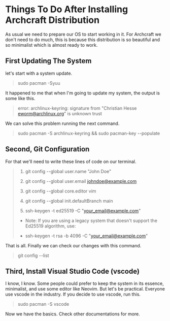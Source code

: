 # Things To Do After Installing Archcraft Distribution

As usual we need to prepare our OS to start working in it. For Archcraft we don't need to do much, this is because this distribution is so beautiful and so minimalist which is almost ready to work.

## First Updating The System

let's start with a system update.

> sudo pacman -Syuu

It happened to me that when I'm going to update my system, the output is some like this.

> error: archlinux-keyring: signature from "Christian Hesse <eworm@archlinux.org>" is unknown trust

We can solve this problem running the next command.

> sudo pacman -S archlinux-keyring && sudo pacman-key --populate

## Second, Git Configuration

For that we'll need to write these lines of code on our terminal.

> 1. git config --global user.name "John Doe"
>
> 2. git config --global user.email johndoe@example.com
>
> 3. git config --global core.editor vim
>
> 4. git config --global init.defaultBranch main
>
> 5. ssh-keygen -t ed25519 -C "your_email@example.com"
>
> - Note: If you are using a legacy system that doesn't support the Ed25519 algorithm, use:
>
> - ssh-keygen -t rsa -b 4096 -C "your_email@example.com"

That is all. Finally we can check our changes with this command.

> git config --list

## Third, Install Visual Studio Code (vscode)

I know, I know. Some people could prefer to keep the system in its essence, minimalist, and use some editor like Neovim. But let's be practical. Everyone use vscode in the industry. If you decide to use vscode, run this.

> sudo pacman -S vscode

Now we have the basics. Check other documentations for more. 

